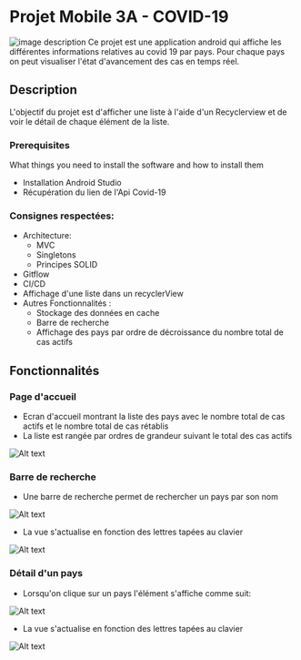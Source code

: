 # Projet Mobile 3A - COVID-19
![image description](https://www.medeflyonrhone.fr/wp-content/uploads/2020/04/coronavirus-7.png)
Ce projet est une application android qui affiche les différentes informations relatives au covid 19 par pays. Pour chaque pays on peut visualiser l'état d'avancement des cas en temps réel.

## Description

L'objectif du projet est d'afficher une liste à l'aide d'un Recyclerview et de voir le détail de chaque élément de la liste.
### Prerequisites

What things you need to install the software and how to install them
* Installation Android Studio  
* Récupération du lien de l'Api Covid-19 

### Consignes respectées:

* Architecture:
  * MVC
  * Singletons
  * Principes SOLID
* Gitflow
* CI/CD
* Affichage d'une liste dans un recyclerView
* Autres Fonctionnalités : 
  * Stockage des données en cache
  * Barre de recherche
  * Affichage des pays par ordre de décroissance du nombre total de cas actifs 

## Fonctionnalités

### Page d'accueil
* Ecran d'accueil montrant la liste des pays avec le nombre total de cas actifs et le nombre total de cas rétablis
* La liste est rangée par ordres de grandeur suivant le total des cas actifs

![Alt text](/images/home.png "Optional Title")

### Barre de recherche
* Une barre de recherche permet de rechercher un pays par son nom

![Alt text](/images/searchBar.png "Optional Title")

* La vue s'actualise en fonction des lettres tapées au clavier

![Alt text](/images/searchBar2.png "Optional Title")


### Détail d'un pays
* Lorsqu'on clique sur un pays l'élément s'affiche comme suit:

![Alt text](/images/detail.png "Optional Title")

* La vue s'actualise en fonction des lettres tapées au clavier

![Alt text](/images/searchBar2.png "Optional Title")
